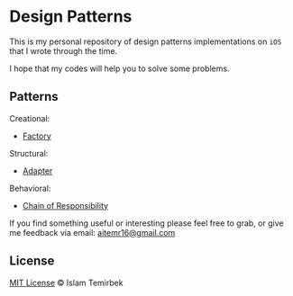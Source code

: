 # Design Patterns

This is my personal repository of design patterns implementations on `iOS` that I wrote through the time.

I hope that my codes will help you to solve some problems.

## Patterns

Creational:

- [Factory](https://refactoring.guru/design-patterns/factory-method)

Structural:

- [Adapter](https://refactoring.guru/design-patterns/adapter)

Behavioral:

- [Chain of Responsibility](https://refactoring.guru/design-patterns/chain-of-responsibility)

If you find something useful or interesting please feel free to grab, or give me feedback via email: aitemr16@gmail.com

## License

[MIT License](./LICENSE) © Islam Temirbek
